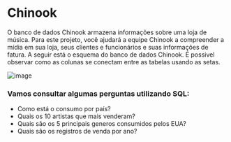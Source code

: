 # Chinook
O banco de dados Chinook armazena informações sobre uma loja de música. Para este projeto, você ajudará a equipe Chinook a compreender a mídia em sua loja, seus clientes e funcionários e suas informações de fatura. A seguir está o esquema do banco de dados Chinook. É possivel observar como as colunas se conectam entre as tabelas usando as setas.

![image](https://user-images.githubusercontent.com/38633413/113930541-ca1b3980-97c7-11eb-81b5-e9660952b3dc.png)

### Vamos consultar algumas perguntas utilizando SQL:

- Como está o consumo por país?
- Quais os 10 artistas que mais venderam?
- Quais são os 5 principais generos consumidos pelos EUA?
- Quais são os registros de venda por ano?
